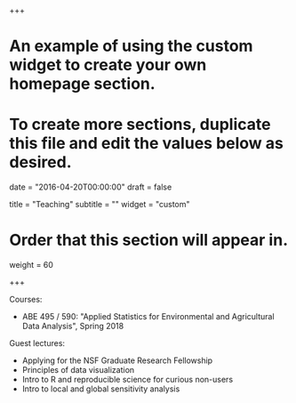 +++
# An example of using the custom widget to create your own homepage section.
# To create more sections, duplicate this file and edit the values below as desired.

date = "2016-04-20T00:00:00"
draft = false

title = "Teaching"
subtitle = ""
widget = "custom"

# Order that this section will appear in.
weight = 60

+++

Courses:

- ABE 495 / 590: "Applied Statistics for Environmental and Agricultural Data Analysis", Spring 2018

Guest lectures:

- Applying for the NSF Graduate Research Fellowship
- Principles of data visualization
- Intro to R and reproducible science for curious non-users
- Intro to local and global sensitivity analysis
